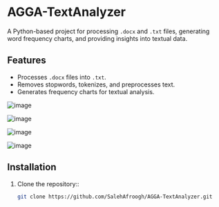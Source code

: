 
# AGGA-TextAnalyzer

A Python-based project for processing `.docx` and `.txt` files, generating word frequency charts, and providing insights into textual data.

## Features
- Processes `.docx` files into `.txt`.
- Removes stopwords, tokenizes, and preprocesses text.
- Generates frequency charts for textual analysis.

![image](https://github.com/user-attachments/assets/f58e1edd-4455-43bd-980b-7d009711df1a)

![image](https://github.com/user-attachments/assets/44ea7e01-8212-48ee-bd5d-ae15775ffb7e)

![image](https://github.com/user-attachments/assets/11111468-696f-45f6-aa72-ceaaddabda1d)

![image](https://github.com/user-attachments/assets/dc62d2d7-d524-4b81-b4ef-63bdf62980e0)



## Installation
1. Clone the repository::
   ```bash
   git clone https://github.com/SalehAfroogh/AGGA-TextAnalyzer.git

